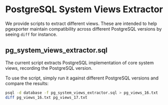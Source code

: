 # PostgreSQL System Views Extractor

We provide scripts to extract different views. These are intended to help pgexporter maintain compatibility across different PostgreSQL versions by seeing `diff` for instance.

## pg_system_views_extractor.sql

The current script extracts PostgreSQL implementation of core system views, recording the PostgreSQL version.

To use the script, simply run it against different PostgreSQL versions and compare the results:

```bash
psql -d database -f pg_system_views_extractor.sql > pg_views_16.txt
diff pg_views_16.txt pg_views_17.txt
```